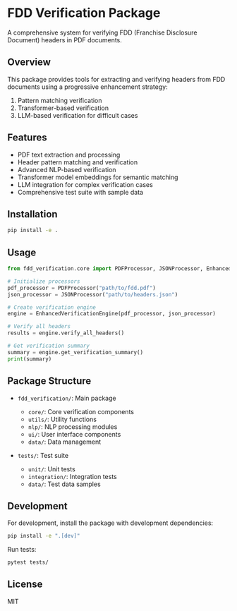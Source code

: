 # FDD Verification Package

A comprehensive system for verifying FDD (Franchise Disclosure Document) headers in PDF documents.

## Overview

This package provides tools for extracting and verifying headers from FDD documents using a progressive enhancement strategy:
1. Pattern matching verification
2. Transformer-based verification
3. LLM-based verification for difficult cases

## Features

- PDF text extraction and processing
- Header pattern matching and verification
- Advanced NLP-based verification
- Transformer model embeddings for semantic matching
- LLM integration for complex verification cases
- Comprehensive test suite with sample data

## Installation

```bash
pip install -e .
```

## Usage

```python
from fdd_verification.core import PDFProcessor, JSONProcessor, EnhancedVerificationEngine

# Initialize processors
pdf_processor = PDFProcessor("path/to/fdd.pdf")
json_processor = JSONProcessor("path/to/headers.json")

# Create verification engine
engine = EnhancedVerificationEngine(pdf_processor, json_processor)

# Verify all headers
results = engine.verify_all_headers()

# Get verification summary
summary = engine.get_verification_summary()
print(summary)
```

## Package Structure

- `fdd_verification/`: Main package
  - `core/`: Core verification components
  - `utils/`: Utility functions
  - `nlp/`: NLP processing modules
  - `ui/`: User interface components
  - `data/`: Data management

- `tests/`: Test suite
  - `unit/`: Unit tests
  - `integration/`: Integration tests
  - `data/`: Test data samples

## Development

For development, install the package with development dependencies:

```bash
pip install -e ".[dev]"
```

Run tests:

```bash
pytest tests/
```

## License

MIT
